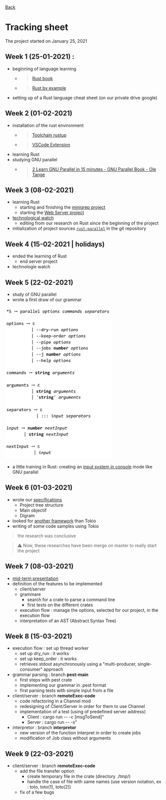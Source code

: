 [Back](README.md)

# Tracking sheet

The project started on January 25, 2021

## Week 1 (25-01-2021) : 
- beginning of language learning
    + >[Rust book](https://doc.rust-lang.org/book/)

    + >[Rust by example](https://doc.rust-lang.org/stable/rust-by-example/index.html)
- setting up of a Rust language cheat sheet (on our private drive google)

## Week 2 (01-02-2021)
- installation of the rust environment
    + >[Toolchain rustup](https://www.rust-lang.org/tools/install)

    + >[VSCode Extension](https://marketplace.visualstudio.com/items?itemName=rust-lang.rust)
- learning Rust
- studying GNU parallel
    + >[2 Learn GNU Parallel in 15 minutes - GNU Parallel Book - Ole Tange
](books/GNU_Parallel_2018.pdf)
## Week 3 (08-02-2021)
- learning Rust
    - starting and finishing the [minigrep project](https://doc.rust-lang.org/book/ch12-00-an-io-project.html)
    - starting the [Web Server project](https://doc.rust-lang.org/book/ch20-00-final-project-a-web-server.html)
- [technological watch](technological-watch.md)
    - editing from our research on Rust since the beginning of the project
- initialization of project sources [`rust-parallel`](https://gricad-gitlab.univ-grenoble-alpes.fr/Projets-INFO4/20-21/14/rust-parallel) in the git repository

## Week 4 (15-02-2021 | holidays)
- ended the learning of Rust 
    + end server project
- technologie watch

## Week 5 (22-02-2021)
- study of GNU parallel
- wrote a first draw of our grammar

![grammar v1](images/grammar_v1.png)

- a little training in Rust: creating an [input system in console](https://gricad-gitlab.univ-grenoble-alpes.fr/Projets-INFO4/20-21/14/rust-parallel/-/tree/entrycmd) mode like GNU parallel

## Week 6 (01-03-2021)
- wrote our [specifications](specification.md)
    + Project tree structure
    + Main objectif
    + Digram
- looked for [another framework](technological-watch.md##Asynchronous-framework) than Tokio
- writing of some code samples using Tokio
>the research was conclusive

> :warning: Now, these researches have been merge on master to really start the project

## Week 7 (08-03-2021)
- [mid-term presentation](soutenance-mi_parcours.pdf)
- definition of the features to be implemented 
    + client/server
    + grammare
        - search for a crate to parse a command line
        - first tests on the different crates
    + execution flow : manage the options, selected for our project, in the execution flow
    + interpretation of an AST (Abstract Syntax Tree)

## Week 8 (15-03-2021)
- execution flow : set up thread worker
    + set up dry_run : it works
    + set up keep_order : it works
    + retrieves stdout asynchronously using a "multi-producer, single-consumer" approach 
- grammar parsing : branch **pest-main**
    + first steps with pest crate
    + implementing our grammar in .pest format
    + first parsing tests with simple input from a file
- client/server : branch **remoteExec-code**
    + code refactoring in a Channel mod
    + redesigning of Client/Server in order for them to use Channel
    + implementation of a test (using of predefined server address)
        - Client : cargo run -- -c [msgToSend]"
        - Server : cargo run -- -s"
- interpretor : branch **interpretor**
    + new version of the function interpret in order to create jobs
    + modification of Job class without arguments   

## Week 9 (22-03-2021)
- client/server : branch **remoteExec-code**
    + add the file transfer option
        - create temporary file in the crate (directory ./tmp/)
        - handle the case of file with same names (use version notation, ex : toto, toto(1), toto(2))
    + fix of a few bugs
